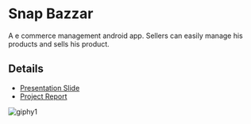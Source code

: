 # Snap Bazzar

A e commerce management android app. Sellers can easily manage his products and sells his product. 

## Details 

* [Presentation Slide](https://www.slideshare.net/MdJubairSayeedLinas/snap-bazzar)
* [Project Report](https://drive.google.com/open?id=1Zjy7jiRrQDRdaBK3hP_4w6hi31Pgv5pd) 

![giphy1](https://user-images.githubusercontent.com/9390005/65880841-430c2a80-e3b4-11e9-8b03-403d1f97b1ef.gif)


